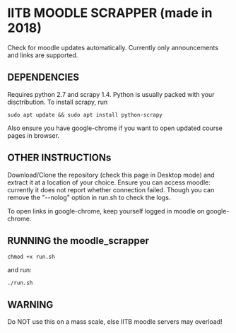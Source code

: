 # IITB MOODLE SCRAPPER (made in 2018)

Check for moodle updates automatically. Currently only announcements and links are supported.

## DEPENDENCIES

Requires python 2.7 and scrapy 1.4. Python is usually packed with your disctribution. To install scrapy, run

    sudo apt update && sudo apt install python-scrapy

Also ensure you have google-chrome if you want to open updated course pages in browser.

## OTHER INSTRUCTIONs

Download/Clone the repository (check this page in Desktop mode) and extract it at a location of your choice. Ensure you can access moodle: currently it does not report whether connection failed. Though you can remove the "--nolog"  option in run.sh to check the logs.

To open links in google-chrome, keep yourself logged in moodle on google-chrome.

## RUNNING the moodle_scrapper

    chmod +x run.sh

and run:

    ./run.sh
    
## WARNING

Do NOT use this on a mass scale, else IITB moodle servers may overload!
